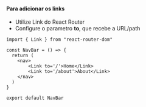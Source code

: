 #### Para adicionar os links

- Utilize Link do React Router
- Configure o parametro **to**, que recebe a URL/path

```tsx
import { Link } from "react-router-dom"

const NavBar = () => {
  return (
    <nav>
        <Link to='/'>Home</Link>
        <Link to='/about'>About</Link>
    </nav>
  )
}

export default NavBar
```